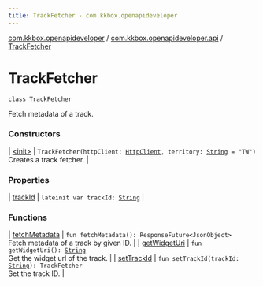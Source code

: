 ```yaml
---
title: TrackFetcher - com.kkbox.openapideveloper
---
```


[com.kkbox.openapideveloper](../../index.html) / [com.kkbox.openapideveloper.api](../index.html) / [TrackFetcher](.)

# TrackFetcher

`class TrackFetcher`

Fetch metadata of a track.

### Constructors

| [&lt;init&gt;](-init-.html) | `TrackFetcher(httpClient: `[`HttpClient`](../-http-client/index.html)`, territory: `[`String`](https://kotlinlang.org/api/latest/jvm/stdlib/kotlin/-string/index.html)` = "TW")`<br>Creates a track fetcher. |

### Properties

| [trackId](track-id.html) | `lateinit var trackId: `[`String`](https://kotlinlang.org/api/latest/jvm/stdlib/kotlin/-string/index.html) |

### Functions

| [fetchMetadata](fetch-metadata.html) | `fun fetchMetadata(): ResponseFuture<JsonObject>`<br>Fetch metadata of a track by given ID. |
| [getWidgetUri](get-widget-uri.html) | `fun getWidgetUri(): `[`String`](https://kotlinlang.org/api/latest/jvm/stdlib/kotlin/-string/index.html)<br>Get the widget url of the track. |
| [setTrackId](set-track-id.html) | `fun setTrackId(trackId: `[`String`](https://kotlinlang.org/api/latest/jvm/stdlib/kotlin/-string/index.html)`): TrackFetcher`<br>Set the track ID. |

